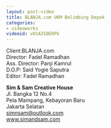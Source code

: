 ```yaml
---
layout: post-video
title: BLANJA.com UKM Belimbing Depok
categories:
- videoworks
videoid: vO1A2S0ERPk
---
```


Client:BLANJA.com<br/>
Director: Fadel Ramadhan<br/>
Ass. Director: Panji Kamrul<br/>
D.O.P: Said Yogie Saputra<br/>
Editor: Fadel Ramadhan<br/>


**Sim & Sam Creative House**<br/>
Jl. Bangka 12 No.4<br/>
Pela Mampang, Kebayoran Baru<br/>
Jakarta Selatan<br/>
simnsam@outlook.com<br/>
www.simandsam.com
